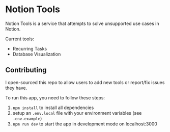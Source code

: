 # Notion Tools

Notion Tools is a service that attempts to solve unsupported use cases in Notion.

Current tools:

- Recurring Tasks
- Database Visualization

## Contributing

I open-sourced this repo to allow users to add new tools or report/fix issues they have.

To run this app, you need to follow these steps:

1. `npm install` to install all dependencies
2. setup an `.env.local` file with your environment variables (see `.env.example`)
3. `npm run dev` to start the app in development mode on localhost:3000
